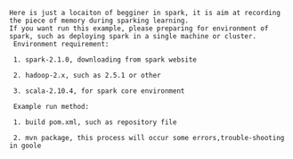     Here is just a locaiton of begginer in spark, it is aim at recording the piece of memory during sparking learning.
    If you want run this example, please preparing for environment of spark, such as deploying spark in a single machine or cluster. 
     Environment requirement:  
     
     1. spark-2.1.0, downloading from spark website
     
     2. hadoop-2.x, such as 2.5.1 or other
     
     3. scala-2.10.4, for spark core environment

     Example run method:
     
     1. build pom.xml, such as repository file
     
     2. mvn package, this process will occur some errors,trouble-shooting in goole

    

